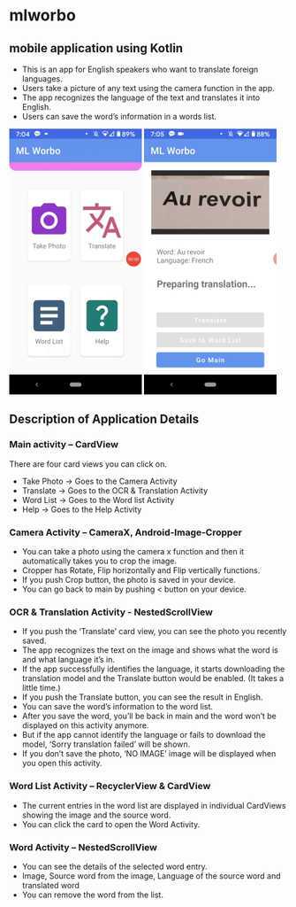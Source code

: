 # mlworbo
## mobile application using Kotlin

- This is an app for English speakers who want to translate foreign languages. 
- Users take a picture of any text using the camera function in the app.
- The app recognizes the language of the text and translates it into English.
- Users can save the word’s information in a words list.

![worbo gif1](worbo1.gif)   ![worbo gif2](worbo2.gif)


## Description of Application Details

### Main activity – CardView
There are four card views you can click on.
- Take Photo -> Goes to the Camera Activity
- Translate -> Goes to the OCR & Translation Activity
- Word List -> Goes to the Word list Activity
- Help -> Goes to the Help Activity
              
### Camera Activity – CameraX, Android-Image-Cropper
- You can take a photo using the camera x function and then it automatically takes you to crop the image.
- Cropper has Rotate, Flip horizontally and Flip vertically functions.
- If you push Crop button, the photo is saved in your device.
- You can go back to main by pushing < button on your device.

### OCR & Translation Activity - NestedScrollView
- If you push the ‘Translate’ card view, you can see the photo you recently saved.
- The app recognizes the text on the image and shows what the word is and what language it’s in.
- If the app successfully identifies the language, it starts downloading the translation model and the Translate button would be enabled. (It takes a little time.)
- If you push the Translate button, you can see the result in English.
- You can save the word’s information to the word list.
- After you save the word, you’ll be back in main and the word won’t be displayed on this activity anymore. 
- But if the app cannot identify the language or fails to download the model, ‘Sorry translation failed’ will be shown.
- If you don’t save the photo, ‘NO IMAGE’ image will be displayed when you open this activity.

 ### Word List Activity – RecyclerView & CardView
- The current entries in the word list are displayed in individual CardViews showing the image and the source word.
- You can click the card to open the Word Activity.

### Word Activity – NestedScrollView
- You can see the details of the selected word entry.
- Image, Source word from the image, Language of the source word and translated word
- You can remove the word from the list.
